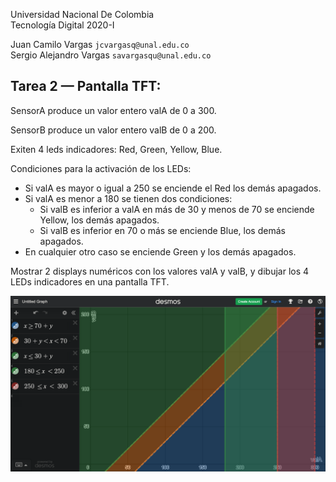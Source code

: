 Universidad Nacional De Colombia\
Tecnología Digital 2020-I

Juan Camilo Vargas `jcvargasq@unal.edu.co`\
Sergio Alejandro Vargas `savargasqu@unal.edu.co`

## Tarea 2 — Pantalla TFT:

SensorA produce un valor entero valA de 0 a 300.

SensorB produce un valor entero valB de 0 a 200.

Exiten 4 leds indicadores: Red, Green, Yellow, Blue.

Condiciones para la activación de los LEDs:
- Si valA es mayor o igual a 250 se enciende el Red los demás apagados.
- Si valA es menor a 180 se tienen dos condiciones:
  - Si valB es inferior a valA en más de 30 y menos de 70 se enciende Yellow, los demás apagados.
  - Si valB es inferior en 70 o más se enciende Blue, los demás apagados.
- En cualquier otro caso se enciende Green y los demás apagados.

Mostrar 2 displays numéricos con los valores valA y valB,
y dibujar los 4 LEDs indicadores en una pantalla TFT.

![desmos_graph](desmos_graph.png)

